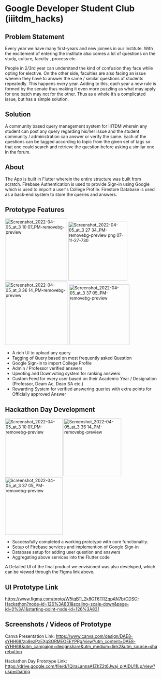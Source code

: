 # Google Developer Student Club (iiitdm_hacks)

## Problem Statement

Every year we have many first-years and new joinees in our Institute. With the excitement of entering the institute also comes a lot of questions on the study, culture, faculty , process etc. 

People in 2/3rd year can understand the kind of confusion they face while opting for elective.
On the other side, faculties are also facing an issue wherein they have to answer the same / similar questions of students repeatedly. This happens every year. Adding to this, each year a new rule is formed by the senate thus making it even more puzzling as what may apply for one batch may not for the other. Thus as a whole it’s a complicated issue, but has a simple solution.

## Solution

A community based query management system for IIITDM wherein any student can post any query regarding his/her issue and the student community / administration can answer or verify the same. Each of the questions can be tagged according to topic from the given set of tags so that one could search and retrieve the question before asking a similar one in the forum.

## About

The App is built in Flutter wherein the entire structure was built from scratch. Firebase Authentication is used to provide Sign-in using Google which is used to import a user's College Profile. Firestore Database is used as a back-end system to store the queries and answers.

## Prototype Features
<p>
<img width="205" alt="Screenshot_2022-04-05_at_3 10 07_PM-removebg-preview" src="https://user-images.githubusercontent.com/67387709/161899673-3f57256f-ef76-4aab-8207-4450356344c9.png">
  
<img width="195" alt="Screenshot_2022-04-05_at_3 27 34_PM-removebg-preview png 07-11-27-730" src="https://user-images.githubusercontent.com/67387709/161901018-5e8fb6cc-4e59-4303-80aa-00583bee982f.png">

<img width="208" alt="Screenshot_2022-04-05_at_3 36 14_PM-removebg-preview" src="https://user-images.githubusercontent.com/67387709/161900458-5c3baaab-08b3-4d09-a967-c32faca520e4.png">

<img width="199" alt="Screenshot_2022-04-05_at_3 37 05_PM-removebg-preview" src="https://user-images.githubusercontent.com/67387709/161900476-b96c3b9e-570b-4637-bcf0-1ec4c5530000.png">
</p>

- A rich UI to upload any query
- Tagging of Query based on most frequently asked Question
- Google Sign-in to import College Profile
- Admin / Professor verified answers
- Upvoting and Downvoting system for ranking answers
- Custom Feed for every user based on their Academic Year / Designation (Professor, Deam Ac, Dean SA etc.)
- Rewarding System for verified answering queries with extra points for Officially approved Answer

## Hackathon Day Development

<p>
<img width="190" alt="Screenshot_2022-04-05_at_3 10 07_PM-removebg-preview" src="https://user-images.githubusercontent.com/67387709/161900921-f30aa21c-be1b-441d-97d9-f6a6cd599cde.jpg">

<img width="190" alt="Screenshot_2022-04-05_at_3 36 14_PM-removebg-preview" src="https://user-images.githubusercontent.com/67387709/161900710-88d6a18e-901d-408f-a7bb-2a1d9ea94847.jpg">

<img width="190" alt="Screenshot_2022-04-05_at_3 37 05_PM-removebg-preview" src="https://user-images.githubusercontent.com/67387709/161900673-71ba4e0b-4c9c-4c55-ab74-f40558514bcc.jpg">
</p>

- Successfully completed a working prototype with core functionality. 
- Setup of Firebase services and implemention of Google Sign-in
- Database setup for adding user question and answers
- Aggregating above services into the Flutter code

A Detailed UI of the final product we envisioned was also developed, which can be viewed through the Figma link above.

## UI Prototype Link
https://www.figma.com/proto/W5tqBTL2k8GT6TRZqpAN7b/GDSC-Hackathon?node-id=126%3A831&scaling=scale-down&page-id=0%3A1&starting-point-node-id=126%3A831

## Screenshots / Videos of Prototype
Canva Presentation Link: https://www.canva.com/design/DAE8-sYHH68/zp8ezPzEXgSGRMEOEEYPRg/view?utm_content=DAE8-sYHH68&utm_campaign=designshare&utm_medium=link2&utm_source=sharebutton

Hackathon Day Prototype Link: https://drive.google.com/file/d/1QiraLannaA1ZhZ2t6Jwaj_pIAiDU11Lp/view?usp=sharing

